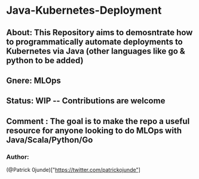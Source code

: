 # Java-Kubernetes-Deployment

## About:  This Repository aims to demosntrate how to programmatically automate deployments to Kubernetes via Java (other languages like go & python to be added)

## Gnere: MLOps

## Status: WIP -- Contributions are welcome 

## Comment : The goal is to make the repo a useful resource for anyone looking to do MLOps with Java/Scala/Python/Go

### Author:
(@Patrick 0junde)["https://twitter.com/patrickojunde"]
